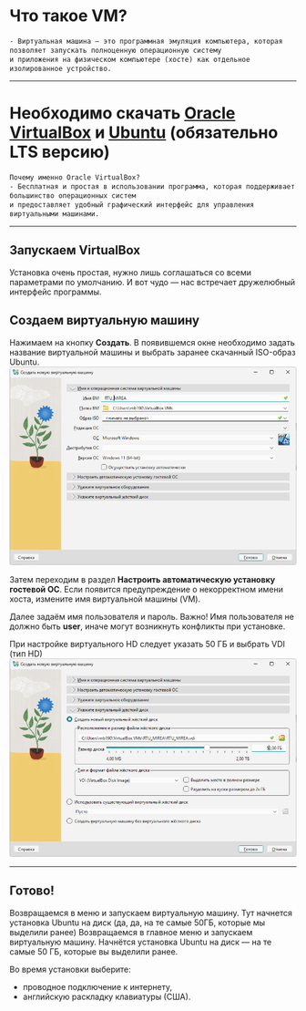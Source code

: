 # Что такое VM?

```
- Виртуальная машина — это программная эмуляция компьютера, которая позволяет запускать полноценную операционную систему 
и приложения на физическом компьютере (хосте) как отдельное изолированное устройство.
```

---
# Необходимо скачать [Oracle VirtualBox]( https://www.virtualbox.org/wiki/Downloads) и [Ubuntu](https://ubuntu.com/download/desktop) (обязательно LTS версию)

```
Почему именно Oracle VirtualBox?
- Бесплатная и простая в использовании программа, которая поддерживает большинство операционных систем 
и предоставляет удобный графический интерфейс для управления виртуальными машинами.
```

---
## Запускаем VirtualBox

Установка очень простая, нужно лишь соглашаться со всеми параметрами по умолчанию.
И вот чудо — нас встречает дружелюбный интерфейс программы.

## Создаем виртуальную машину

Нажимаем на кнопку **Создать**.
В появившемся окне необходимо задать название виртуальной машины и выбрать заранее скачанный ISO-образ Ubuntu.
![oc_name](https://github.com/MAx39999/Guid/blob/main/static/image/oc_name.png)

Затем переходим в раздел **Настроить автоматическую установку гостевой ОС**.
Если появится предупреждение о некорректном имени хоста, измените имя виртуальной машины (VM).

Далее задаём имя пользователя и пароль.
Важно! Имя пользователя не должно быть **user**, иначе могут возникнуть конфликты при установке.

При настройке виртуального HD следует указать 50 ГБ и выбрать VDI (тип HD)
![VHD](https://github.com/MAx39999/Guid/blob/main/static/image/VHD.png)

---
## Готово!

Возвращаемся в меню и запускаем виртуальную машину. Тут начнется установка Ubuntu на диск (да, да, на те самые 50ГБ, которые мы выделили ранее)
Возвращаемся в главное меню и запускаем виртуальную машину.
Начнётся установка Ubuntu на диск — на те самые 50 ГБ, которые вы выделили ранее.

Во время установки выберите:

* проводное подключение к интернету,
* английскую раскладку клавиатуры (США).
